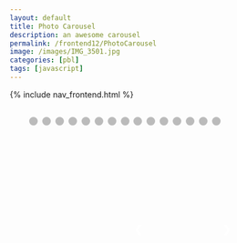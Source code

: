 ```yaml
---
layout: default
title: Photo Carousel
description: an awesome carousel
permalink: /frontend12/PhotoCarousel
image: /images/IMG_3501.jpg
categories: [pbl]
tags: [javascript]
---
```


{% include nav_frontend.html %}

<html>
<!-- Slideshow container -->
<div class="slideshow-container">

  <!-- Full-width images with number and caption text -->
  <div class="mySlides fade">
    <div class="numbertext">1</div>
    <img src="{{site.baseurl}}//imagescarousel/IMG_7613.jpg" style="width:100%">
    <div class="text">:)</div>
  </div>

<div class="mySlides fade">
    <div class="numbertext">2</div>
    <img src="{{site.baseurl}}//imagescarousel/IMG_1157.JPG" style="width:100%">
    <div class="text">kenna and i!!</div>
  </div>

  <div class="mySlides fade">
    <div class="numbertext">3</div>
    <img src="{{site.baseurl}}//imagescarousel/IMG_6068.jpg" style="width:100%">
    <div class="text">andrea</div>
  </div>

  <div class="mySlides fade">
    <div class="numbertext">4</div>
    <img src="{{site.baseurl}}//imagescarousel/0101161417_HDR_Original.jpg" style="width:100%">
    <div class="text">cuzzins</div>
  </div>

   <!-- <div class="mySlides fade">
    <div class="numbertext">6 / 16</div>
    <img src="{{site.baseurl}}//imagescarousel/IMG_0653.jpg" style="width:100%">
    <div class="text">Caption Three</div>
  </div> -->

  <div class="mySlides fade">
    <div class="numbertext">5</div>
    <img src="{{site.baseurl}}//imagescarousel/9B60FA77-226E-4C2C-A2CE-8C1BA9A9DA77.jpg" style="width:100%">
    <div class="text">yess park outing</div>
  </div>

  
  <div class="mySlides fade">
    <div class="numbertext">6</div>
    <img src="{{site.baseurl}}//imagescarousel/446A7ECE-D696-432A-8408-92317011EDFD.jpg" style="width:100%">
    <div class="text">Caption Three</div>
  </div>

  <div class="mySlides fade">
    <div class="numbertext">7</div>
    <img src="{{site.baseurl}}//imagescarousel/446A7ECE-D696-432A-8408-92317011EDFD.jpg" style="width:100%">
    <div class="text">target run?!</div>
  </div>

  <!-- <div class="mySlides fade">
    <div class="numbertext">10 / 16</div>
    <img src="{{site.baseurl}}//imagescarousel/imageone.jpg" style="width:100%">
    <div class="text">Caption Three</div>
  </div> -->

  <div class="mySlides fade">
    <div class="numbertext">8</div>
    <img src="{{site.baseurl}}/imagescarousel/IMG_3501.jpg" style="width:100%">
    <div class="text">hopefully no one finds this</div>
  </div>

  <div class="mySlides fade">
    <div class="numbertext">9</div>
    <img src="{{site.baseurl}}/imagescarousel/imagetwo.jpg" style="width:100%">
    <div class="text">hehe</div>
  </div>

  <div class="mySlides fade">
    <div class="numbertext">10</div>
    <img src="{{site.baseurl}}/imagescarousel/imagethree.JPG" style="width:100%">
    <div class="text">shrug</div>
  </div>

  <div class="mySlides fade">
    <div class="numbertext">11</div>
    <img src="{{site.baseurl}}/imagescarousel/PHOTO-2022-05-29-16-05-27.jpg" style="width:100%">
    <div class="text">yass</div>
  </div>

  <div class="mySlides fade">
    <div class="numbertext">12</div>
    <img src="{{site.baseurl}}/imagescarousel/PHOTO-2022-06-17-16-58-00.jpg" style="width:100%">
    <div class="text">yessir SASA</div>
  </div>

  
  <div class="mySlides fade">
    <div class="numbertext">13</div>
    <img src="{{site.baseurl}}/imagescarousel/qinnis.jpg" style="width:100%">
    <div class="text">kweens</div>
  </div>

  
  <div class="mySlides fade">
    <div class="numbertext">14</div>
    <img src="{{site.baseurl}}/imagescarousel/queens.jpg" style="width:100%">
    <div class="text">qian and i</div>
  </div>

  <!-- Next and previous buttons -->
<div style="text-align:center">
  <a class="prev" onclick="plusSlides(-1)">&#10094;</a>
  <a class="next" onclick="plusSlides(1)">&#10095;</a>

</div>
<br>

<!-- The dots/circles -->
<div style="text-align:center">
  <span class="dot" onclick="currentSlide(1)"></span>
  <span class="dot" onclick="currentSlide(2)"></span>
  <span class="dot" onclick="currentSlide(3)"></span>
  <span class="dot" onclick="currentSlide(3)"></span>
  <span class="dot" onclick="currentSlide(4)"></span>
  <span class="dot" onclick="currentSlide(5)"></span>
  <span class="dot" onclick="currentSlide(6)"></span>
  <span class="dot" onclick="currentSlide(7)"></span>
  <span class="dot" onclick="currentSlide(8)"></span>
  <span class="dot" onclick="currentSlide(9)"></span>
  <span class="dot" onclick="currentSlide(10)"></span>
  <span class="dot" onclick="currentSlide(11)"></span>
  <span class="dot" onclick="currentSlide(12)"></span>
  <span class="dot" onclick="currentSlide(13)"></span>
  <span class="dot" onclick="currentSlide(14)"></span>
</div>

</html>


<style>
    * {box-sizing:border-box}

/* Slideshow container */
.slideshow-container {
  max-width: 1000px;
  position: relative;
  margin: auto;
}

/* Hide the images by default */
.mySlides {
  display: none;
}

/* Next & previous buttons */
.prev, .next {
  cursor: pointer;
  position: absolute;
  top: 600%;
  /* left: 200%;
  right: 200%; */
  width: auto;
  margin-top: -22px;
  padding: 16px;
  color: white;
  font-weight: bold;
  font-size: 18px;
  transition: 0.6s ease;
  border-radius: 0 3px 3px 0;
  user-select: none;
}

/* Position the "next button" to the right */
.next {
  right: 0;
  border-radius: 3px 0 0 3px;
}

/* On hover, add a black background color with a little bit see-through */
.prev:hover, .next:hover {
  background-color: rgba(0,0,0,0.8);
}

/* Caption text */
.text {
  color: #f2f2f2;
  font-size: 15px;
  padding: 8px 12px;
  position: absolute;
  bottom: 8px;
  width: 100%;
  text-align: center;
}

/* Number text (1/3 etc) */
.numbertext {
  color: #f2f2f2;
  font-size: 12px;
  padding: 8px 12px;
  position: absolute;
  top: 0;
}

/* The dots/bullets/indicators */
.dot {
  cursor: pointer;
  height: 15px;
  width: 15px;
  margin: 0 2px;
  background-color: #bbb;
  border-radius: 50%;
  display: inline-block;
  transition: background-color 0.6s ease;
}

.active, .dot:hover {
  background-color: #717171;
}

/* Fading animation */
.fade {
  animation-name: fade;
  animation-duration: 1.5s;
}

@keyframes fade {
  from {opacity: .4}
  to {opacity: 1}
}
</style>
<script>
let slideIndex = 1;
showSlides(slideIndex);

// Next/previous controls
function plusSlides(n) {
  showSlides(slideIndex += n);
}

// Thumbnail image controls
function currentSlide(n) {
  showSlides(slideIndex = n);
}

function showSlides(n) {
  let i;
  let slides = document.getElementsByClassName("mySlides");
  let dots = document.getElementsByClassName("dot");
  if (n > slides.length) {slideIndex = 1}
  if (n < 1) {slideIndex = slides.length}
  for (i = 0; i < slides.length; i++) {
    slides[i].style.display = "none";
  }
  for (i = 0; i < dots.length; i++) {
    dots[i].className = dots[i].className.replace(" active", "");
  }
  slides[slideIndex-1].style.display = "block";
  dots[slideIndex-1].className += " active";
}

</script>